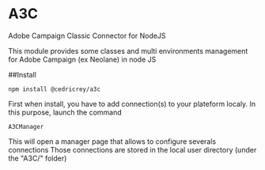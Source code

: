 # A3C
Adobe Campaign Classic Connector for NodeJS

This module provides some classes and multi environments management for Adobe Campaign (ex Neolane) in node JS

##Install
```
npm install @cedricrey/a3c
```


First when install, you have to add connection(s) to your plateform localy.
In this purpose, launch the command
```
A3CManager
```

This will open a manager page that allows to configure severals connections
Those connections are stored in the local user directory (under the "A3C/" folder)
